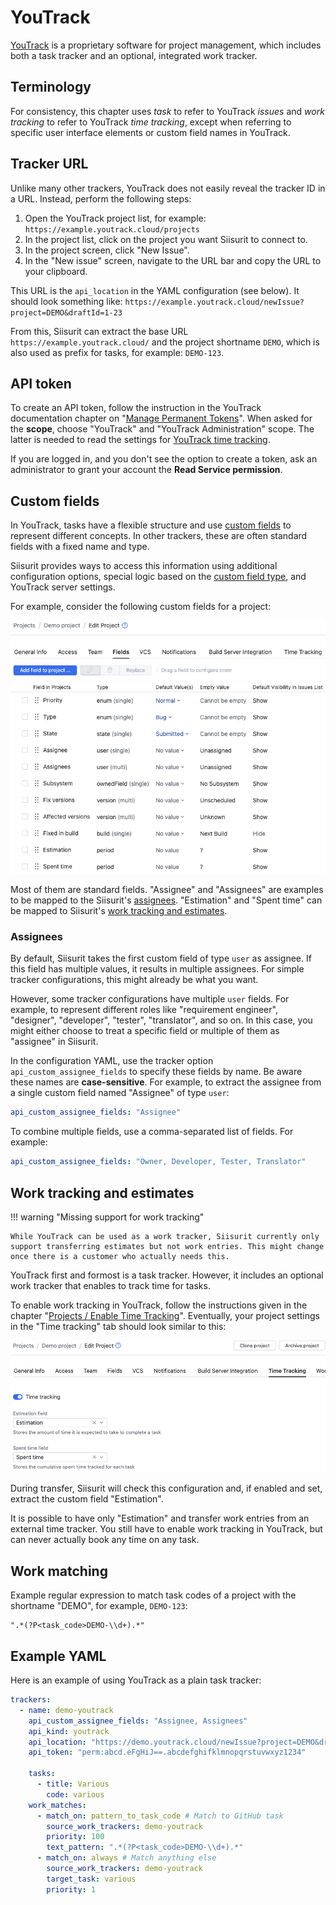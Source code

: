 # YouTrack

[YouTrack](https://www.jetbrains.com/youtrack/) is a proprietary software for project management, which includes both a task tracker and an optional, integrated work tracker.

## Terminology

For consistency, this chapter uses _task_ to refer to YouTrack _issues_ and _work tracking_ to refer to YouTrack _time tracking_, except when referring to specific user interface elements or custom field names in YouTrack.

## Tracker URL

Unlike many other trackers, YouTrack does not easily reveal the tracker ID in a URL. Instead, perform the following steps:

1. Open the YouTrack project list, for example: `https://example.youtrack.cloud/projects`
2. In the project list, click on the project you want Siisurit to connect to.
3. In the project screen, click "New Issue".
4. In the "New issue" screen, navigate to the URL bar and copy the URL to your clipboard.

This URL is the `api_location` in the YAML configuration (see below). It should look something like: `https://example.youtrack.cloud/newIssue?project=DEMO&draftId=1-23`

From this, Siisurit can extract the base URL `https://example.youtrack.cloud/` and the project shortname `DEMO`, which is also used as prefix for tasks, for example: `DEMO-123`.

## API token

To create an API token, follow the instruction in the YouTrack documentation chapter on "[Manage Permanent Tokens](https://www.jetbrains.com/help/youtrack/devportal/Manage-Permanent-Token.html)". When asked for the **scope**, choose "YouTrack" and "YouTrack Administration" scope. The latter is needed to read the settings for [YouTrack time tracking](#work-tracking-and-estimates).

If you are logged in, and you don't see the option to create a token, ask an administrator to grant your account the **Read Service permission**.

## Custom fields

In YouTrack, tasks have a flexible structure and use [custom fields](https://www.jetbrains.com/help/youtrack/server/custom-fields.html) to represent different concepts. In other trackers, these are often standard fields with a fixed name and type.

Siisurit provides ways to access this information using additional configuration options, special logic based on the [custom field type](https://www.jetbrains.com/help/youtrack/server/supported-custom-field-types.html), and YouTrack server settings.

For example, consider the following custom fields for a project:

![Example for YouTrack custom fields](youtrack/01-custom-fields.png)

Most of them are standard fields. "Assignee" and "Assignees" are examples to be mapped to the Siisurit's [assignees](#assignees). "Estimation" and "Spent time" can be mapped to Siisurit's [work tracking and estimates](#work-tracking-and-estimates).

### Assignees

By default, Siisurit takes the first custom field of type `user` as assignee. If this field has multiple values, it results in multiple assignees. For simple tracker configurations, this might already be what you want.

However, some tracker configurations have multiple `user` fields. For example, to represent different roles like "requirement engineer", "designer", "developer", "tester", "translator", and so on. In this case, you might either choose to treat a specific field or multiple of them as "assignee" in Siisurit.

In the configuration YAML, use the tracker option `api_custom_assignee_fields` to specify these fields by name. Be aware these names are **case-sensitive**. For example, to extract the assignee from a single custom field named "Assignee" of type `user`:

```yaml
api_custom_assignee_fields: "Assignee"
```

To combine multiple fields, use a comma-separated list of fields. For example:

```yaml
api_custom_assignee_fields: "Owner, Developer, Tester, Translator"
```

## Work tracking and estimates

!!! warning "Missing support for work tracking"

    While YouTrack can be used as a work tracker, Siisurit currently only support transferring estimates but not work entries. This might change once there is a customer who actually needs this.

YouTrack first and formost is a task tracker. However, it includes an optional work tracker that enables to track time for tasks.

To enable work tracking in YouTrack, follow the instructions given in the chapter "[Projects / Enable Time Tracking](https://www.jetbrains.com/help/youtrack/cloud/enable-and-configure-time-tracking.html)". Eventually, your project settings in the "Time tracking" tab should look similar to this:

![Example for YouTrack time tracking settings](youtrack/02-configure-time-tracking.png)

During transfer, Siisurit will check this configuration and, if enabled and set, extract the custom field "Estimation".

It is possible to have only "Estimation" and transfer work entries from an external time tracker. You still have to enable work tracking in YouTrack, but can never actually book any time on any task.

## Work matching

Example regular expression to match task codes of a project with the shortname "DEMO", for example, `DEMO-123`:

```regexp
".*(?P<task_code>DEMO-\\d+).*"
```

## Example YAML

Here is an example of using YouTrack as a plain task tracker:

```yaml
trackers:
  - name: demo-youtrack
    api_custom_assignee_fields: "Assignee, Assignees"
    api_kind: youtrack
    api_location: "https://demo.youtrack.cloud/newIssue?project=DEMO&draftId=1-23"
    api_token: "perm:abcd.eFgHiJ==.abcdefghifklmnopqrstuvwxyz1234"

    tasks:
      - title: Various
        code: various
    work_matches:
      - match_on: pattern_to_task_code # Match to GitHub task
        source_work_trackers: demo-youtrack
        priority: 100
        text_pattern: ".*(?P<task_code>DEMO-\\d+).*"
      - match_on: always # Match anything else
        source_work_trackers: demo-youtrack
        target_task: various
        priority: 1
```
